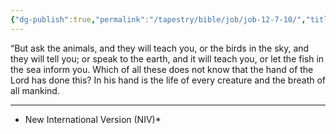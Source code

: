 ```yaml
---
{"dg-publish":true,"permalink":"/tapestry/bible/job/job-12-7-10/","title":"Job 12:7–10","hide":true,"tags":["bible-verse","bible-verse"],"dgHomeLink":true,"dgShowLocalGraph":true,"dgEnableSearch":true}
---
```


“But ask the animals, and they will teach you, or the birds in the sky, and they will tell you; or speak to the earth, and it will teach you, or let the fish in the sea inform you.
Which of all these does not know that the hand of the Lord has done this?
 In his hand is the life of every creature and the breath of all mankind.

---
* New International Version  (NIV)*